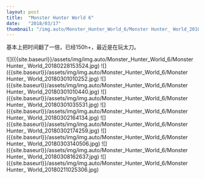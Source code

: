 ```yaml
---
layout: post
title:  "Monster Hunter World 6"
date:   "2018/03/17"
thumbnail: "/img.auto/Monster_Hunter_World_6/Monster Hunter_ World_20180308204553.jpg"
---
```

基本上把时间翻了一倍，已经150h+，最近是在玩太刀。

![]({{site.baseurl}}/assets/img/img.auto/Monster_Hunter_World_6/Monster Hunter_ World_20180228153524.jpg)
![]({{site.baseurl}}/assets/img/img.auto/Monster_Hunter_World_6/Monster Hunter_ World_20180301010252.jpg)
![]({{site.baseurl}}/assets/img/img.auto/Monster_Hunter_World_6/Monster Hunter_ World_20180301010440.jpg)
![]({{site.baseurl}}/assets/img/img.auto/Monster_Hunter_World_6/Monster Hunter_ World_20180301035531.jpg)
![]({{site.baseurl}}/assets/img/img.auto/Monster_Hunter_World_6/Monster Hunter_ World_20180302164134.jpg)
![]({{site.baseurl}}/assets/img/img.auto/Monster_Hunter_World_6/Monster Hunter_ World_20180302174259.jpg)
![]({{site.baseurl}}/assets/img/img.auto/Monster_Hunter_World_6/Monster Hunter_ World_20180303140506.jpg)
![]({{site.baseurl}}/assets/img/img.auto/Monster_Hunter_World_6/Monster Hunter_ World_20180308162637.jpg)
![]({{site.baseurl}}/assets/img/img.auto/Monster_Hunter_World_6/Monster Hunter_ World_20180211025306.jpg)